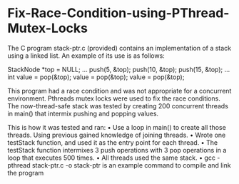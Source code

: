 # Fix-Race-Condition-using-PThread-Mutex-Locks
The C program stack-ptr.c (provided) contains an implementation of a stack using a linked list. 
An example of its use is as follows:

StackNode *top = NULL; 
... 
push(5, &top); 
push(10, &top); push(15, &top); 
... 
int value = pop(&top); 
value 	= pop(&top); value 	= pop(&top); 

This program had a race condition and was not appropriate for a concurrent environment. Pthreads mutex locks were used to fix the race conditions. 
The now-thread-safe stack was tested by creating 200 concurrent threads in main() that intermix pushing and popping values.

This is how it was tested and ran:
•	Use a loop in main() to create all those threads. Using previous gained knowledge of joining threads.
•	Wrote one testStack function, and used it as the entry point for each thread. 
•	The testStack function intermixes 3 push operations with 3 pop operations in a loop that 
executes 500 times. 
•	All threads used the same stack. 
•	gcc -pthread stack-ptr.c -o stack-ptr is an example command to compile and link 
the program 
